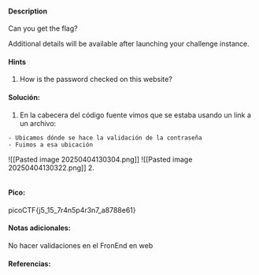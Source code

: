 
#### Description
Can you get the flag?

Additional details will be available after launching your challenge instance.

#### Hints 
1. How is the password checked on this website?


#### Solución:

1. En la cabecera del código fuente vimos que se estaba usando un link a un archivo:

````
- Ubicamos dónde se hace la validación de la contraseña
- Fuimos a esa ubicación
`````
![[Pasted image 20250404130304.png]]
![[Pasted image 20250404130322.png]]
2.

````

`````


#### Pico:
picoCTF{j5_15_7r4n5p4r3n7_a8788e61}

#### Notas adicionales:
No hacer validaciones en el FronEnd en web


#### Referencias:



